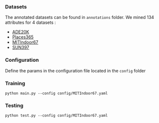### Datasets
The annotated datasets can be found in `annotations` folder. 
We mined 134 attributes for 4 datasets :
* <a href="http://data.csail.mit.edu/places/ADEchallenge/ADEChallengeData2016.zip">ADE20K</a>
* <a href="http://data.csail.mit.edu/places/places365/places365standard_easyformat.tar">Places365</a>
* <a href="http://www-vpu.eps.uam.es/publications/SemanticAwareSceneRecognition/MITIndoor67.zip">MITIndoor67</a> 
* <a href="http://www-vpu.eps.uam.es/publications/SemanticAwareSceneRecognition/SUN397.zip">SUN397</a> 


### Configuration

Define the params in the configuration file located in the `config` folder

### Training
```
python main.py --config config/MITIndoor67.yaml
```

### Testing
```
python test.py --config config/MITIndoor67.yaml
```

